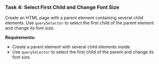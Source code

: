 ### Task 4: Select First Child and Change Font Size
Create an HTML page with a parent element containing several child elements. Use `querySelector` to select the first child of the parent element and change its font size.

**Requirements:**
- Create a parent element with several child elements inside.
- Use `querySelector` to select the first child of the parent and change its font size.